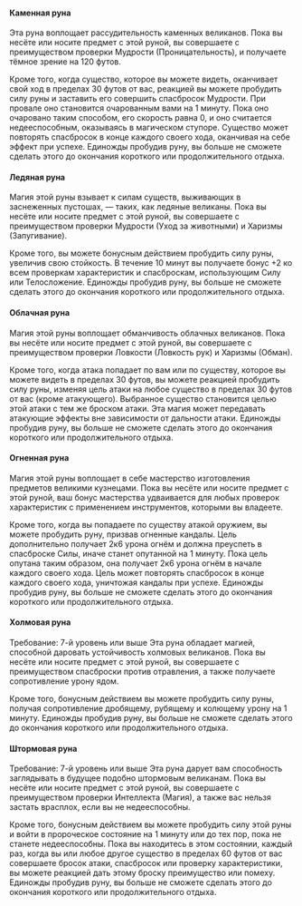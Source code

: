 #### Каменная руна
Эта руна воплощает рассудительность каменных великанов. Пока вы несёте или носите предмет с этой руной, вы совершаете с преимуществом проверки Мудрости (Проницательность), и получаете тёмное зрение на 120 футов.

Кроме того, когда существо, которое вы можете видеть, оканчивает свой ход в пределах 30 футов от вас, реакцией вы можете пробудить силу руны и заставить его совершить спасбросок Мудрости. При провале оно становится очарованным вами на 1 минуту. Пока оно очаровано таким способом, его скорость равна 0, и оно считается недееспособным, оказываясь в магическом ступоре. Существо может повторять спасбросок в конце каждого своего хода, оканчивая на себе эффект при успехе. Единожды пробудив руну, вы больше не сможете сделать этого до окончания короткого или продолжительного отдыха.

#### Ледяная руна
Магия этой руны взывает к силам существ, выживающих в заснеженных пустошах, — таких, как ледяные великаны. Пока вы несёте или носите предмет с этой руной, вы совершаете с преимуществом проверки Мудрости (Уход за животными) и Харизмы (Запугивание).

Кроме того, вы можете бонусным действием пробудить силу руны, увеличив свою стойкость. В течение 10 минут вы получаете бонус +2 ко всем проверкам характеристик и спасброскам, использующим Силу или Телосложение. Единожды пробудив руну, вы больше не сможете сделать этого до окончания короткого или продолжительного отдыха.

#### Облачная руна
Магия этой руны воплощает обманчивость облачных великанов. Пока вы несёте или носите предмет с этой руной, вы совершаете с преимуществом проверки Ловкости (Ловкость рук) и Харизмы (Обман).

Кроме того, когда атака попадает по вам или по существу, которое вы можете видеть в пределах 30 футов, вы можете реакцией пробудить силу руны, изменяя цель атаки на любое существо в пределах 30 футов от вас (кроме атакующего). Выбранное существо становится целью этой атаки с тем же броском атаки. Эта магия может передавать атакующие эффекты вне зависимости от дальности атаки. Единожды пробудив руну, вы больше не сможете сделать этого до окончания короткого или продолжительного отдыха.

#### Огненная руна
Магия этой руны воплощает в себе мастерство изготовления предметов великими кузнецами. Пока вы несёте или носите предмет с этой руной, ваш бонус мастерства удваивается для любых проверок характеристик с применением инструментов, которыми вы владеете.

Кроме того, когда вы попадаете по существу атакой оружием, вы можете пробудить руну, призвав огненные кандалы. Цель дополнительно получает 2к6 урона огнём и должна преуспеть в спасброске Силы, иначе станет опутанной на 1 минуту. Пока цель опутана таким образом, она получает 2к6 урона огнём в начале каждого своего хода. Цель может повторять спасбросок в конце каждого своего хода, уничтожая кандалы при успехе. Единожды пробудив руну, вы больше не сможете сделать этого до окончания короткого или продолжительного отдыха.

#### Холмовая руна
Требование: 7-й уровень или выше
Эта руна обладает магией, способной даровать устойчивость холмовых великанов. Пока вы несёте или носите предмет с этой руной, вы совершаете с преимуществом спасброски против отравления, а также получаете сопротивление урону ядом.

Кроме того, бонусным действием вы можете пробудить силу руны, получая сопротивление дробящему, рубящему и колющему урону на 1 минуту. Единожды пробудив руну, вы больше не сможете сделать этого до окончания короткого или продолжительного отдыха.

#### Штормовая руна
Требование: 7-й уровень или выше
Эта руна дарует вам способность заглядывать в будущее подобно штормовым великанам. Пока вы несёте или носите предмет с этой руной, вы совершаете с преимуществом проверки Интеллекта (Магия), а также вас нельзя застать врасплох, если вы не недееспособны.

Кроме того, бонусным действием вы можете пробудить силу этой руны и войти в пророческое состояние на 1 минуту или до тех пор, пока не станете недееспособны. Пока вы находитесь в этом состоянии, каждый раз, когда вы или любое другое существо в пределах 60 футов от вас совершаете бросок атаки, спасбросок или проверку характеристики, вы можете реакцией дать этому броску преимущество или помеху. Единожды пробудив руну, вы больше не сможете сделать этого до окончания короткого или продолжительного отдыха.
